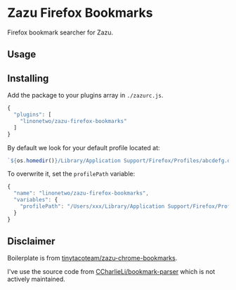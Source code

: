 # Zazu Firefox Bookmarks

Firefox bookmark searcher for Zazu.

## Usage

## Installing

Add the package to your plugins array in `./zazurc.js`.

```javascript
{
  "plugins": [
    "linonetwo/zazu-firefox-bookmarks"
  ]
}
```

By default we look for your default profile located at:

```js
`${os.homedir()}/Library/Application Support/Firefox/Profiles/abcdefg.default`
```

To overwrite it, set the `profilePath` variable:

```javascript
{
  "name": "linonetwo/zazu-firefox-bookmarks",
  "variables": {
    "profilePath": "/Users/xxx/Library/Application Support/Firefox/Profiles/gfedcba.123"
  }
}
```

## Disclaimer

Boilerplate is from [tinytacoteam/zazu-chrome-bookmarks](https://github.com/tinytacoteam/zazu-chrome-bookmarks).

I've use the source code from [CCharlieLi/bookmark-parser](https://github.com/CCharlieLi/bookmark-parser) which is not actively maintained.
